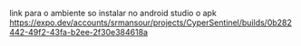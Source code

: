link para o ambiente so instalar no android studio o apk
https://expo.dev/accounts/srmansour/projects/CyperSentinel/builds/0b282442-49f2-43fa-b2ee-2f30e384618a
